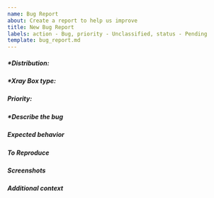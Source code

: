 ```yaml
---
name: Bug Report
about: Create a report to help us improve 
title: New Bug Report
labels: action - Bug, priority - Unclassified, status - Pending
template: bug_report.md
---
```

<!-- Preview changes before submitting -->
<!-- Please fill out everything with an *, as this report will be discarded otherwise -->
<!-- This is a comment, the syntax is a bit different from c++ or bash -->

##### *Distribution: 
<!-- RHEL7, RHEL6, Fedora, etc -->

##### *Xray Box type: 
<!-- If applicable, Laser Box, Big Xray box, Vaccum Box -->

##### Priority:
<!-- Super Low, Low, Medium, High, Super High -->

##### *Describe the bug
<!--  A clear and concise description of what the bug is -->

##### Expected behavior
<!--  A clear and concise description of what you expected to happen. -->

##### To Reproduce
<!--  Steps to reproduce the behavior: -->
<!--  1. Go to '...' -->
<!--  2. Click on '....' -->
<!--  3. Scroll down to '....' -->
<!--  4. See error -->

##### Screenshots
<!--  If applicable, add screenshots to help explain your problem. -->

##### Additional context
<!--  Add any other context about the problem here. -->
